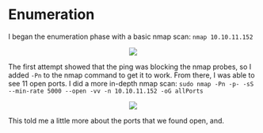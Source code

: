 # Enumeration
I began the enumeration phase with a basic nmap scan: ```nmap 10.10.11.152```
<p align = "center">
<img src="https://user-images.githubusercontent.com/60375020/164550829-f64b6817-c598-4746-9554-57715f01d848.png">
</p>

The first attempt showed that the ping was blocking the nmap probes, so I added ```-Pn``` to the nmap command to get it to work. 
From there, I was able to see 11 open ports. I did a more in-depth nmap scan: ```sudo nmap -Pn -p- -sS --min-rate 5000 --open -vv -n 10.10.11.152 -oG allPorts```
<p align = "center">
<img src="https://user-images.githubusercontent.com/60375020/164550849-6f8bbc40-3a73-4452-81c5-865caccd5874.png">
</p>

This told me a little more about the ports that we found open, and.
<p align = "center">
<img src="">
</p>
